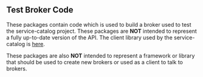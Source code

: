 ## Test Broker Code

These packages contain code which is used to build a broker used to test the
service-catalog project.  These packages are **NOT** intended to represent a
fully up-to-date version of the API. The client library used by the service-
catalog is [here](https://github.com/drycc/go-open-service-broker-client).

These packages are also **NOT** intended to represent a framework or library
that should be used to create new brokers or used as a client to talk to
brokers.

